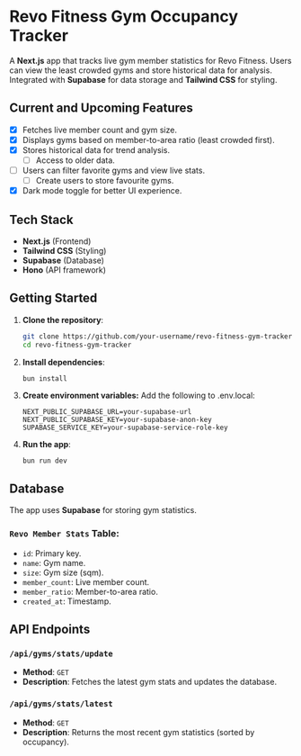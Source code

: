 # Revo Fitness Gym Occupancy Tracker

A **Next.js** app that tracks live gym member statistics for Revo Fitness. Users can view the least crowded gyms and store historical data for analysis. Integrated with **Supabase** for data storage and **Tailwind CSS** for styling.

## Current and Upcoming Features

- [x] Fetches live member count and gym size.
- [x] Displays gyms based on member-to-area ratio (least crowded first).
- [x] Stores historical data for trend analysis.
  - [ ] Access to older data.
- [ ] Users can filter favorite gyms and view live stats.
  - [ ] Create users to store favourite gyms.
- [x] Dark mode toggle for better UI experience.

## Tech Stack

- **Next.js** (Frontend)
- **Tailwind CSS** (Styling)
- **Supabase** (Database)
- **Hono** (API framework)

## Getting Started

1. **Clone the repository**:
   ```bash
   git clone https://github.com/your-username/revo-fitness-gym-tracker.git
   cd revo-fitness-gym-tracker
   ```
2. **Install dependencies**:
   ```bash
   bun install
   ```
3. **Create environment variables:** Add the following to .env.local:
   ```
   NEXT_PUBLIC_SUPABASE_URL=your-supabase-url
   NEXT_PUBLIC_SUPABASE_KEY=your-supabase-anon-key
   SUPABASE_SERVICE_KEY=your-supabase-service-role-key
   ```
4. **Run the app**:
   ```
   bun run dev
   ```

## Database

The app uses **Supabase** for storing gym statistics.

### `Revo Member Stats` Table:

- `id`: Primary key.
- `name`: Gym name.
- `size`: Gym size (sqm).
- `member_count`: Live member count.
- `member_ratio`: Member-to-area ratio.
- `created_at`: Timestamp.

## API Endpoints

### `/api/gyms/stats/update`

- **Method**: `GET`
- **Description**: Fetches the latest gym stats and updates the database.

### `/api/gyms/stats/latest`

- **Method**: `GET`
- **Description**: Returns the most recent gym statistics (sorted by occupancy).
